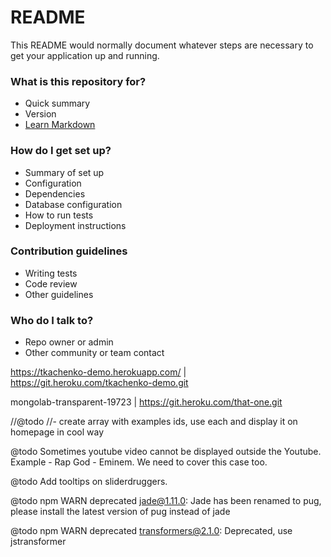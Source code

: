 # README #

This README would normally document whatever steps are necessary to get your application up and running.

### What is this repository for? ###

* Quick summary
* Version
* [Learn Markdown](https://bitbucket.org/tutorials/markdowndemo)

### How do I get set up? ###

* Summary of set up
* Configuration
* Dependencies
* Database configuration
* How to run tests
* Deployment instructions

### Contribution guidelines ###

* Writing tests
* Code review
* Other guidelines

### Who do I talk to? ###

* Repo owner or admin
* Other community or team contact

https://tkachenko-demo.herokuapp.com/ | https://git.heroku.com/tkachenko-demo.git


mongolab-transparent-19723
  | https://git.heroku.com/that-one.git

//@todo 
//- create array with examples ids, use each and display it on homepage in cool way

@todo
Sometimes youtube video cannot be displayed outside the Youtube.
Example - Rap God - Eminem. We need to cover this case too.

@todo
Add tooltips on sliderdruggers.

@todo 
npm WARN deprecated jade@1.11.0: Jade has been renamed to pug, please install the latest version of pug instead of jade

@todo 
npm WARN deprecated transformers@2.1.0: Deprecated, use jstransformer

